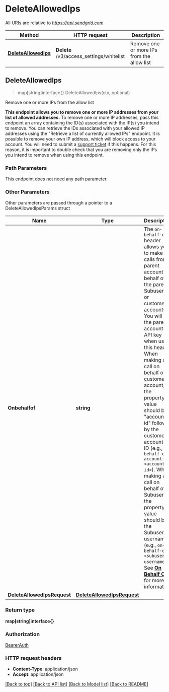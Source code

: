 # DeleteAllowedIps

All URIs are relative to *https://api.sendgrid.com*

Method | HTTP request | Description
------------- | ------------- | -------------
[**DeleteAllowedIps**](DeleteAllowedIps.md#DeleteAllowedIps) | **Delete** /v3/access_settings/whitelist | Remove one or more IPs from the allow list



## DeleteAllowedIps

> map[string]interface{} DeleteAllowedIps(ctx, optional)

Remove one or more IPs from the allow list

**This endpoint allows you to remove one or more IP addresses from your list of allowed addresses.**  To remove one or more IP addresses, pass this endpoint an array containing the ID(s) associated with the IP(s) you intend to remove. You can retrieve the IDs associated with your allowed IP addresses using the \"Retrieve a list of currently allowed IPs\" endpoint.  It is possible to remove your own IP address, which will block access to your account. You will need to submit a [support ticket](https://sendgrid.com/docs/ui/account-and-settings/support/) if this happens. For this reason, it is important to double check that you are removing only the IPs you intend to remove when using this endpoint.

### Path Parameters

This endpoint does not need any path parameter.

### Other Parameters

Other parameters are passed through a pointer to a DeleteAllowedIpsParams struct


Name | Type | Description
------------- | ------------- | -------------
**Onbehalfof** | **string** | The `on-behalf-of` header allows you to make API calls from a parent account on behalf of the parent's Subusers or customer accounts. You will use the parent account's API key when using this header. When making a call on behalf of a customer account, the property value should be \"account-id\" followed by the customer account's ID (e.g., `on-behalf-of: account-id <account-id>`). When making a call on behalf of a Subuser, the property value should be the Subuser's username (e.g., `on-behalf-of: <subuser-username>`). See [**On Behalf Of**](https://docs.sendgrid.com/api-reference/how-to-use-the-sendgrid-v3-api/on-behalf-of) for more information.
**DeleteAllowedIpsRequest** | [**DeleteAllowedIpsRequest**](DeleteAllowedIpsRequest.md) | 

### Return type

**map[string]interface{}**

### Authorization

[BearerAuth](../README.md#BearerAuth)

### HTTP request headers

- **Content-Type**: application/json
- **Accept**: application/json

[[Back to top]](#) [[Back to API list]](../README.md#documentation-for-api-endpoints)
[[Back to Model list]](../README.md#documentation-for-models)
[[Back to README]](../README.md)

